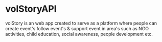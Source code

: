 # volStoryAPI
volStory is an web app created to serve as a platform where people can create event's follow event's &amp; support event in area's such as NGO activities, child education, social awareness, people development etc.
